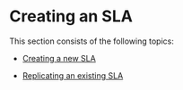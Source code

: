 # Creating an SLA

This section consists of the following topics:

- [Creating a new SLA](Creating_a_new_SLA.md)

- [Replicating an existing SLA](Replicating_an_existing_SLA.md)
